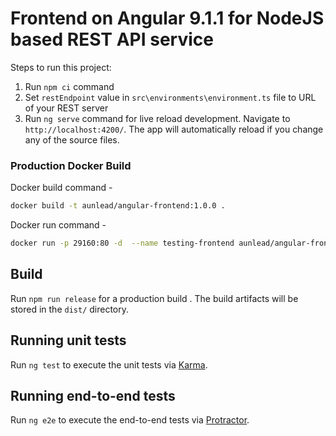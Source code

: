 # Frontend on Angular 9.1.1 for NodeJS based REST API service

Steps to run this project:

1. Run `npm ci` command
2. Set `restEndpoint` value in `src\environments\environment.ts` file to URL of your REST server
3. Run `ng serve` command for live reload development. Navigate to `http://localhost:4200/`. The app will automatically reload if you change any of the source files.

### Production Docker Build

Docker build command -

```sh
docker build -t aunlead/angular-frontend:1.0.0 .
```

Docker run command -

```sh
docker run -p 29160:80 -d  --name testing-frontend aunlead/angular-frontend:1.0.0
```

## Build

Run `npm run release` for a production build . The build artifacts will be stored in the `dist/` directory.

## Running unit tests

Run `ng test` to execute the unit tests via [Karma](https://karma-runner.github.io).

## Running end-to-end tests

Run `ng e2e` to execute the end-to-end tests via [Protractor](http://www.protractortest.org/).
